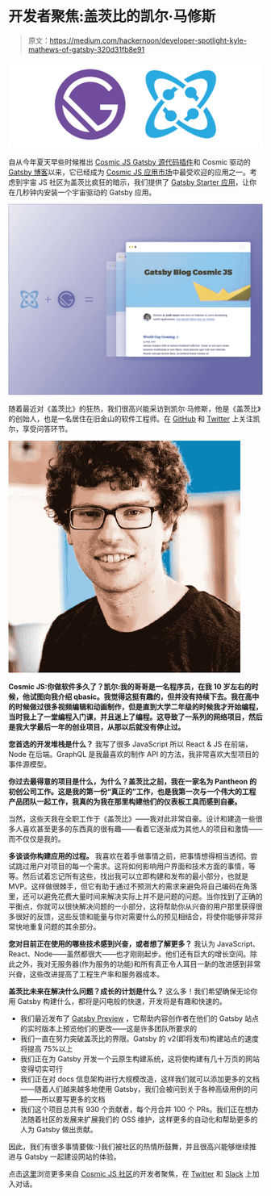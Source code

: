 # 开发者聚焦:盖茨比的凯尔·马修斯

> 原文：<https://medium.com/hackernoon/developer-spotlight-kyle-mathews-of-gatsby-320d31fb8e91>

![](img/9ac98f66a068d974c78d622be35ae3fa.png)

自从今年夏天早些时候推出 [Cosmic JS Gatsby 源代码插件](https://github.com/cosmicjs/gatsby-source-cosmicjs)和 Cosmic 驱动的 [Gatsby 博客](https://cosmicjs.com/apps/gatsby-blog)以来，它已经成为 [Cosmic JS 应用市场](https://cosmicjs.com/apps)中最受欢迎的应用之一。考虑到宇宙 JS 社区为盖茨比疯狂的暗示，我们提供了 [Gatsby Starter 应用](https://github.com/cosmicjs/gatsby-starter)，让你在几秒钟内安装一个宇宙驱动的 Gatsby 应用。

![](img/29a1aa28b759d5dec53069c953c867ff.png)

随着最近对《盖茨比》的狂热，我们很高兴能采访到凯尔·马修斯，他是《盖茨比》的创始人，也是一名居住在旧金山的软件工程师。在 [GitHub](https://github.com/KyleAMathews) 和 [Twitter](https://twitter.com/kylemathews) 上关注凯尔，享受问答环节。

![](img/a16c5c0ae08b41ea311053be18e2d99d.png)

**Cosmic JS:你做软件多久了？凯尔:我的哥哥是一名程序员，在我 10 岁左右的时候，他试图向我介绍 qbasic。我觉得这挺有趣的，但并没有持续下去。我在高中的时候做过很多视频编辑和动画制作，但是直到大学二年级的时候我才开始编程，当时我上了一堂编程入门课，并且迷上了编程。这导致了一系列的网络项目，然后是我大学最后一年的创业项目，从那以后就没有停止过。**

**您首选的开发堆栈是什么？**
我写了很多 JavaScript 所以 React & JS 在前端，Node 在后端。GraphQL 是我最喜欢的制作 API 的方法，我非常喜欢大型项目的事件源模型。

**你过去最得意的项目是什么，为什么？盖茨比之前，我在一家名为 Pantheon 的初创公司工作。这是我的第一份“真正的”工作，也是我第一次与一个伟大的工程产品团队一起工作，我真的为我在那里构建他们的仪表板工具而感到自豪。**

当然，这些天我在全职工作于《盖茨比》——我对此非常自豪。设计和建造一些很多人喜欢甚至更多的东西真的很有趣——看着它逐渐成为其他人的项目和激情——而不仅仅是我的。

**多谈谈你构建应用的过程。**
我喜欢在着手做事情之前，把事情想得相当透彻。尝试跳过用户对项目的每一个需求。这将如何影响用户界面和技术方面的事情，等等。然后试着忘记所有这些，找出我可以立即构建和发布的最小部分，也就是 MVP。这样做很棘手，但它有助于通过不预测大的需求来避免将自己编码在角落里，还可以避免花费大量时间来解决实际上并不是问题的问题。当你找到了正确的平衡点，你就可以很快解决问题的一小部分，这将帮助你从兴奋的用户那里获得很多很好的反馈，这些反馈和能量与你对需要什么的预见相结合，将使你能够非常非常快地重复问题的其余部分。

**您对目前正在使用的哪些技术感到兴奋，或者想了解更多？**
我认为 JavaScript、React、Node——虽然都很大——也才刚刚起步。他们还有巨大的增长空间。除此之外，我对无服务器(作为服务的功能)和所有真正令人耳目一新的改进感到非常兴奋，这些改进提高了工程生产率和服务器成本。

**盖茨比未来在解决什么问题？成长的计划是什么？**
这么多！我们希望确保无论你用 Gatsby 构建什么，都将是闪电般的快速，开发将是有趣和快速的。

*   我们最近发布了 [Gatsby Preview](https://www.gatsbyjs.org/blog/2018-07-17-announcing-gatsby-preview/) ，它帮助内容创作者在他们的 Gatsby 站点的实时版本上预览他们的更改——这是许多团队所要求的
*   我们一直在努力突破盖茨比的界限。Gatsby 的 v2(即将发布)构建站点的速度将提高 75%以上
*   我们正在为 Gatsby 开发一个云原生构建系统，这将使构建有几十万页的网站变得切实可行
*   我们正在对 docs 信息架构进行大规模改造，这样我们就可以添加更多的文档——随着人们越来越多地使用 Gatsby，我们会被问到关于各种高级用例的问题——所以要写更多的文档
*   我们这个项目总共有 930 个贡献者，每个月合并 100 个 PRs。我们正在想办法随着社区的发展来扩展我们的 OSS 维护，这样更多的自动化和帮助更多的人为 Gatsby 做出贡献。

因此，我们有很多事情要做:-)我们被社区的热情所鼓舞，并且很高兴能够继续推进与 Gatsby 一起建设网站的体验。

点击[这里](https://cosmicjs.com/developers)浏览更多来自 [Cosmic JS 社区](https://cosmicjs.com/community)的开发者聚焦，在 [Twitter](https://twitter.com/cosmic_js) 和 [Slack](https://cosmicslack.now.sh/) 上加入对话。